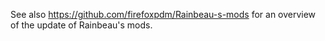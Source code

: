 See also https://github.com/firefoxpdm/Rainbeau-s-mods for an overview of the update of Rainbeau's mods.